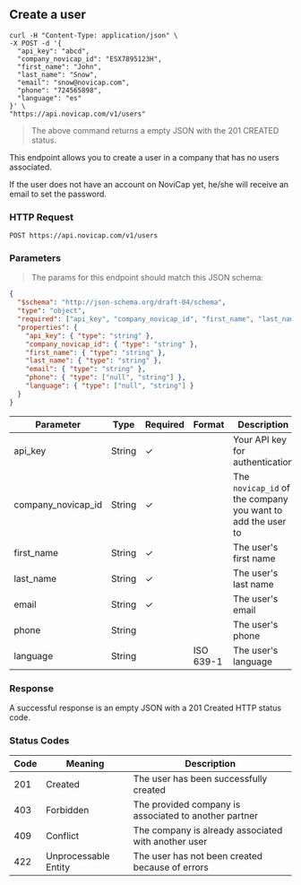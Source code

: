 ## Create a user

```shell
curl -H "Content-Type: application/json" \
-X POST -d '{
  "api_key": "abcd",
  "company_novicap_id": "ESX7895123H",
  "first_name": "John",
  "last_name": "Snow",
  "email": "snow@novicap.com",
  "phone": "724565898",
  "language": "es"
}' \
"https://api.novicap.com/v1/users"
```

> The above command returns a empty JSON with the 201 CREATED status.

This endpoint allows you to create a user in a company that has no users associated.

If the user does not have an account on NoviCap yet, he/she will receive an email to set the password.

### HTTP Request

`POST https://api.novicap.com/v1/users`

### Parameters

> The params for this endpoint should match this JSON schema:

```json
{
  "$schema": "http://json-schema.org/draft-04/schema",
  "type": "object",
  "required": ["api_key", "company_novicap_id", "first_name", "last_name", "email"],
  "properties": {
    "api_key": { "type": "string" },
    "company_novicap_id": { "type": "string" },
    "first_name": { "type": "string" },
    "last_name": { "type": "string" },
    "email": { "type": "string" },
    "phone": { "type": ["null", "string"] },
    "language": { "type": ["null", "string"] }
  }
}
```

| Parameter          | Type   | Required | Format    | Description                                                 |
|--------------------|--------|----------|-----------|-------------------------------------------------------------|
| api_key            | String | ✓        |           | Your API key for authentication                             |
| company_novicap_id | String | ✓        |           | The `novicap_id` of the company you want to add the user to |
| first_name         | String | ✓        |           | The user's first name                                       |
| last_name          | String | ✓        |           | The user's last name                                        |
| email              | String | ✓        |           | The user's email                                            |
| phone              | String |          |           | The user's phone                                            |
| language           | String |          | ISO 639-1 | The user's language                                         |

### Response

A successful response is an empty JSON with a 201 Created HTTP status code.

### Status Codes

| Code | Meaning              | Description                                           |
|------|----------------------|-------------------------------------------------------|
| 201  | Created              | The user has been successfully created                |
| 403  | Forbidden            | The provided company is associated to another partner |
| 409  | Conflict             | The company is already associated with another user   |
| 422  | Unprocessable Entity | The user has not been created because of errors       |
